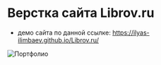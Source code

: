 # Верстка сайта Librov.ru
- демо сайта по данной ссылке: https://ilyas-ilimbaev.github.io/Librov.ru/

![Портфолио](https://raw.githubusercontent.com/kubris/portfolio/main/docs/img/header/header-bg.png)
